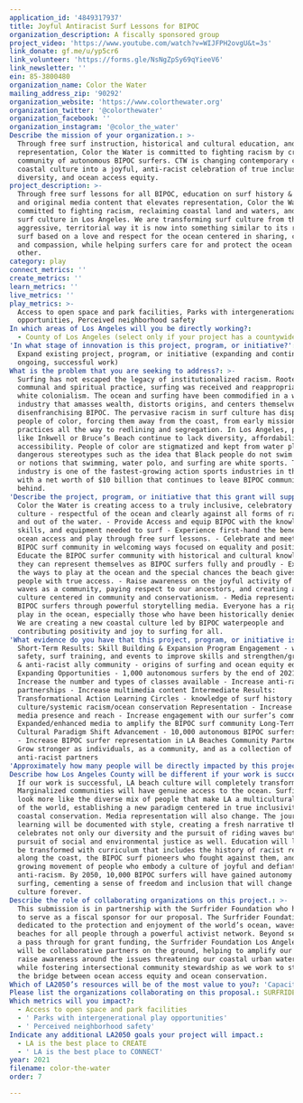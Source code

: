 ```yaml
---
application_id: '4849317937'
title: Joyful Antiracist Surf Lessons for BIPOC
organization_description: A fiscally sponsored group
project_video: 'https://www.youtube.com/watch?v=WIJFPH2ovgU&t=3s'
link_donate: gf.me/u/yp5cr6
link_volunteer: 'https://forms.gle/NsNgZpSy69qYieeV6'
link_newsletter: ''
ein: 85-3800480
organization_name: Color the Water
mailing_address_zip: '90292'
organization_website: 'https://www.colorthewater.org'
organization_twitter: '@colorthewater'
organization_facebook: ''
organization_instagram: '@color_the_water'
Describe the mission of your organization.: >-
  Through free surf instruction, historical and cultural education, and media
  representation, Color the Water is committed to fighting racism by creating a
  community of autonomous BIPOC surfers. CTW is changing contemporary colonized
  coastal culture into a joyful, anti-racist celebration of true inclusivity,
  diversity, and ocean access equity.
project_description: >-
  Through free surf lessons for all BIPOC, education on surf history & culture,
  and original media content that elevates representation, Color the Water is
  committed to fighting racism, reclaiming coastal land and waters, and changing
  surf culture in Los Angeles. We are transforming surf culture from the
  aggressive, territorial way it is now into something similar to its roots -
  surf based on a love and respect for the ocean centered in sharing, community
  and compassion, while helping surfers care for and protect the ocean and each
  other.
category: play
connect_metrics: ''
create_metrics: ''
learn_metrics: ''
live_metrics: ''
play_metrics: >-
  Access to open space and park facilities, Parks with intergenerational play
  opportunities, Perceived neighborhood safety
In which areas of Los Angeles will you be directly working?:
  - County of Los Angeles (select only if your project has a countywide benefit)
'In what stage of innovation is this project, program, or initiative?': >-
  Expand existing project, program, or initiative (expanding and continuing
  ongoing, successful work)
What is the problem that you are seeking to address?: >-
  Surfing has not escaped the legacy of institutionalized racism. Rooted as a
  communal and spiritual practice, surfing was received and reappropriated by
  white colonialism. The ocean and surfing have been commodified in a white led
  industry that amasses wealth, distorts origins, and centers themselves while
  disenfranchising BIPOC. The pervasive racism in surf culture has displaced
  people of color, forcing them away from the coast, from early missionary
  practices all the way to redlining and segregation. In Los Angeles, places
  like Inkwell or Bruce’s Beach continue to lack diversity, affordability, and
  accessibility. People of color are stigmatized and kept from water play by
  dangerous stereotypes such as the idea that Black people do not swim or surf,
  or notions that swimming, water polo, and surfing are white sports. The surf
  industry is one of the fastest-growing action sports industries in the world
  with a net worth of $10 billion that continues to leave BIPOC communities
  behind.
'Describe the project, program, or initiative that this grant will support to address the problem identified.': >-
  Color the Water is creating access to a truly inclusive, celebratory surf
  culture - respectful of the ocean and clearly against all forms of racism in
  and out of the water. - Provide Access and equip BIPOC with the knowledge,
  skills, and equipment needed to surf - Experience first-hand the benefits of
  ocean access and play through free surf lessons. - Celebrate and meet the
  BIPOC surf community in welcoming ways focused on equality and positivity -
  Educate the BIPOC surfer community with historical and cultural knowledge so
  they can represent themselves as BIPOC surfers fully and proudly - Explore all
  the ways to play at the ocean and the special chances the beach gives us
  people with true access. - Raise awareness on the joyful activity of riding
  waves as a community, paying respect to our ancestors, and creating a surf
  culture centered in community and conservationism. - Media representation of
  BIPOC surfers through powerful storytelling media. Everyone has a right to
  play in the ocean, especially those who have been historically denied access.
  We are creating a new coastal culture led by BIPOC waterpeople and
  contributing positivity and joy to surfing for all.
'What evidence do you have that this project, program, or initiative is or will be successful, and how will you define and measure success?': >-
  Short-Term Results: Skill Building & Expansion Program Engagement - water
  safety, surf training, and events to improve skills and strengthen/grow BIPOC
  & anti-racist ally community - origins of surfing and ocean equity education
  Expanding Opportunities - 1,000 autonomous surfers by the end of 2021 -
  Increase the number and types of classes available - Increase anti-racist
  partnerships - Increase multimedia content Intermediate Results:
  Transformational Action Learning Circles - knowledge of surf history and
  culture/systemic racism/ocean conservation Representation - Increase social
  media presence and reach - Increase engagement with our surfer’s communities -
  Expanded/enhanced media to amplify the BIPOC surf community Long-Term Results:
  Cultural Paradigm Shift Advancement - 10,000 autonomous BIPOC surfers by 2050
  - Increase BIPOC surfer representation in LA Beaches Community Partnership -
  Grow stronger as individuals, as a community, and as a collection of
  anti-racist partners
'Approximately how many people will be directly impacted by this project, program, or initiative?': '1000'
Describe how Los Angeles County will be different if your work is successful.: >-
  If our work is successful, LA beach culture will completely transform.
  Marginalized communities will have genuine access to the ocean. Surfing will
  look more like the diverse mix of people that make LA a multicultural capital
  of the world, establishing a new paradigm centered in true inclusivity and
  coastal conservation. Media representation will also change. The journey of
  learning will be documented with style, creating a fresh narrative that
  celebrates not only our diversity and the pursuit of riding waves but the
  pursuit of social and environmental justice as well. Education will likewise
  be transformed with curriculum that includes the history of racist realities
  along the coast, the BIPOC surf pioneers who fought against them, and the
  growing movement of people who embody a culture of joyful and defiant
  anti-racism. By 2050, 10,000 BIPOC surfers will have gained autonomy in
  surfing, cementing a sense of freedom and inclusion that will change surf
  culture forever.
Describe the role of collaborating organizations on this project.: >-
  This submission is in partnership with the Surfrider Foundation who has agreed
  to serve as a fiscal sponsor for our proposal. The Surfrider Foundation is
  dedicated to the protection and enjoyment of the world’s ocean, waves and
  beaches for all people through a powerful activist network. Beyond serving as
  a pass through for grant funding, the Surfrider Foundation Los Angeles chapter
  will be collaborative partners on the ground, helping to amplify our work and
  raise awareness around the issues threatening our coastal urban watersheds
  while fostering intersectional community stewardship as we work to strengthen
  the bridge between ocean access equity and ocean conservation.
Which of LA2050’s resources will be of the most value to you?: 'Capacity-building and training,Strategy assistance and implementation'
Please list the organizations collaborating on this proposal.: SURFRIDER FOUNDATION / SURFRIDER FOUNDATION LOS ANGELES CHAPTER
Which metrics will you impact?:
  - Access to open space and park facilities
  - ' Parks with intergenerational play opportunities'
  - ' Perceived neighborhood safety'
Indicate any additional LA2050 goals your project will impact.:
  - LA is the best place to CREATE
  - ' LA is the best place to CONNECT'
year: 2021
filename: color-the-water
order: 7

---
```


